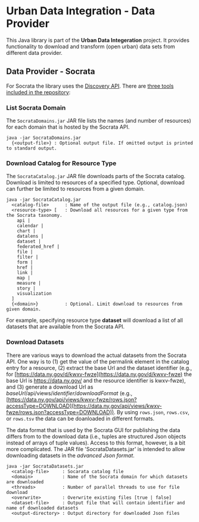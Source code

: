 Urban Data Integration - Data Provider
======================================

This Java library is part of the **Urban Data Integeration** project. It provides functionality to download and transform (open urban) data sets from different data provider.


Data Provider - Socrata
-----------------------

For Socrata the library uses the [Discovery API](https://socratadiscovery.docs.apiary.io/). There are [three tools included in the repository](https://github.com/ViDA-NYU/urban-data-provider/tree/master/lib):


### List Socrata Domain

The `SocrataDomains.jar` JAR file lists the names (and number of resources) for each domain that is hosted by the Socrata API.

``` 
java -jar SocrataDomains.jar
  {<output-file>} : Optional output file. If omitted output is printed to standard output.
```


### Download Catalog for Resource Type

The `SocrataCatalog.jar` JAR file downloads parts of the Socrata catalog. Download is limited to resources of a specified type. Optional, download can further be limited to resources from a given domain.

```
java -jar SocrataCatalog.jar
  <catalog-file>      : Name of the output file (e.g., catalog.json)
  <resource-type> [   : Download all resources for a given type from the Socrata taxonomy.
    api |
    calendar |
    chart |
    datalens |
    dataset |
    federated_href |
    file |
    filter |
    form |
    href |
    link |
    map |
    measure |
    story |
    visualization
  ]
  {<domain>}          : Optional. Limit download to resources from given domain.
```

For example, specifying resource type **dataset** will download a list of all datasets that are available from the Socrata API.



### Download Datasets

There are various ways to download the actual datasets from the Socrata API. One way is to (1) get the value of the permalink element in the catalog entry for a resource, (2) extract the base Url and the dataset identifier (e.g., for [https://data.ny.gov/d/kwxv-fwze](https://data.ny.gov/d/kwxv-fwze) the base Url is https://data.ny.gov/ and the resource identifier is kwxv-fwze), and (3) generate a download Url as *baseUrl*/api/views/*identifier*/*downloadFormat* (e.g., [https://data.ny.gov/api/views/kwxv-fwze/rows.json?accessType=DOWNLOAD](https://data.ny.gov/api/views/kwxv-fwze/rows.json?accessType=DOWNLOAD)). By using `rows.json`, `rows.csv`, or `rows.tsv` the data can be doanloaded in different formats.

The data format that is used by the Socrata GUI for publishing the data differs from to the download data (i.e., tuples are structured Json objects instead of arrays of tuple values). Access to this format, however, is a bit more complicated. The JAR file 'SocrataDatasets.jar' is intended to allow downloading datasets in the *advanced Json format*.

```
java -jar SocrataDatasets.jar
  <catalog-file>     : Socarata catalog file
  <domain>           : Name of the Socrata domain for which datasets are downloaded
  <threads>          : Number of parallel threads to use for file download
  <overwrite>        : Overwrite existing files [true | false]
  <dataset-file>     : Output file that will contain identifier and name of downloaded datasets
  <output-directory> : Output directory for downloaded Json files
```
